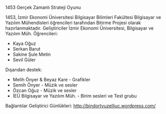 1453
Gerçek Zamanlı Strateji Oyunu

1453, İzmir Ekonomi Üniversitesi Bilgisayar Bilimleri Fakültesi Bilgisayar ve Yazılım Mühendisleri öğrencileri tarafından Bitirme Projesi olarak hazırlanmaktadır.
Geliştiriciler
İzmir Ekonomi Üniversitesi, Bilgisayar ve Yazılım Müh. Öğrencileri:

* Kaya Oğuz
* Serkan Barut
* Sakine Şule Metin
* Sevil Güler

Dışarıdan destek:
* Melih Önyer & Beyaz Kare - Grafikler
* Semih Önyer - Müzik ve sesler
* Özcan Oğuz - Müzik ve sesler
* İEÜ Bilgisayar ve Yazılım Müh. - Birim sesleri ve Test grubu

Bağlantılar
Geliştirici Günlükleri: http://bindortyuzelliuc.wordpress.com/
